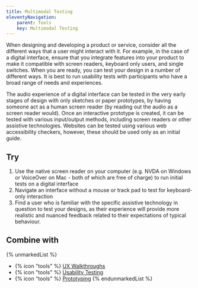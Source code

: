 ```yaml
---
title: Multimodal Testing
eleventyNavigation:
    parent: Tools
    key: Multimodal Testing
---
```


When designing and developing a product or service, consider all the different ways that a user might interact with it.
For example, in the case of a digital interface, ensure that you integrate features into your product to make it
compatible with screen readers, keyboard only users, and single switches. When you are ready, you can test your design
in a number of different ways. It is best to run usability tests with participants who have a broad range of needs and
experiences.

The audio experience of a digital interface can be tested in the very early stages of design with only sketches or paper
prototypes, by having someone act as a human screen reader (by reading out the audio as a screen reader would). Once an
interactive prototype is created, it can be tested with various input/output methods, including screen readers or other
assistive technologies. Websites can be tested using various web accessibility checkers, however, these should be used
only as an initial guide.

## Try

1. Use the native screen reader on your computer (e.g. NVDA on Windows or VoiceOver on Mac - both of which are free of
   charge) to run initial tests on a digital interface
2. Navigate an interface without a mouse or track pad to test for keyboard-only interaction
3. Find a user who is familiar with the specific assistive technology in question to test your designs, as their
   experience will provide more realistic and nuanced feedback related to their expectations of typical behaviour.

## Combine with

{% unmarkedList %}
* {% icon "tools" %} [UX Walkthroughs](../../tools/ux-walkthroughs/)
* {% icon "tools" %} [Usability Testing](../../tools/usability-testing/)
* {% icon "tools" %} [Prototyping](../../tools/prototyping/)
{% endunmarkedList %}
